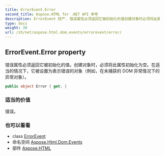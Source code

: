```yaml
---
title: ErrorEvent.Error
second_title: Aspose.HTML for .NET API 参考
description: ErrorEvent 财产. 错误属性必须返回它被初始化的值创建对象时必须将此属性初始化为空在适当的情况下它被设置为表示错误的对象例如在未捕获的 DOM 异常情况下的异常对象
type: docs
weight: 30
url: /zh/net/aspose.html.dom.events/errorevent/error/
---
```

## ErrorEvent.Error property

错误属性必须返回它被初始化的值。创建对象时，必须将此属性初始化为空。在适当的情况下，它被设置为表示错误的对象（例如，在未捕获的 DOM 异常情况下的异常对象）。

```csharp
public object Error { get; }
```

### 适当的价值

错误。

### 也可以看看

* class [ErrorEvent](../)
* 命名空间 [Aspose.Html.Dom.Events](../../errorevent/)
* 部件 [Aspose.HTML](../../../)


